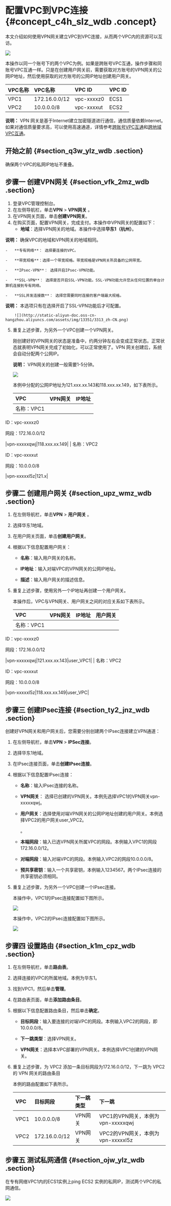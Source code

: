 # 配置VPC到VPC连接 {#concept_c4h_slz_wdb .concept}

本文介绍如何使用VPN网关建立VPC到VPC连接，从而两个VPC内的资源可以互访。

![](http://static-aliyun-doc.oss-cn-hangzhou.aliyuncs.com/assets/img/13352/3319_zh-CN.png)

本操作以同一个账号下的两个VPC为例。如果是跨账号VPC互通，操作步骤和同账号VPC互通一样。只是在创建用户网关前，需要获取对方账号的VPN网关的公网IP地址，然后使用获取的对方账号的公网IP地址创建用户网关。

|VPC名称|VPC名称|VPC ID|VPC ID|
|:----|:----|:-----|:-----|
|VPC1|172.16.0.0/12|vpc-xxxxz0|ECS1|
|VPC2|10.0.0.0/8|vpc-xxxxut|ECS2|

**说明：** VPN 网关是基于Internet建立加密隧道进行通信，通信质量依赖Internet。如果对通信质量要求高，可以使用高速通道，详情参考[跨账号VPC互通](https://help.aliyun.com/document_detail/44843.html)和[跨地域VPC互通](https://help.aliyun.com/document_detail/44842.html)。

## 开始之前 {#section_q3w_ylz_wdb .section}

确保两个VPC的私网IP地址不重叠。

## 步骤一 创建VPN网关 {#section_vfk_2mz_wdb .section}

1.  登录VPC管理控制台。
2.  在左侧导航栏，单击**VPN** \> **VPN网关** 。
3.  在VPN网关页面，单击**创建VPN网关**。
4.  在购买页面，配置VPN网关，完成支付。本操作中VPN网关的配置如下：
    -   **地域**：选择VPN网关的地域。本操作中选择**华东1（杭州）**。

**说明：** 确保VPC的地域和VPN网关的地域相同。

    -   **专有网络**： 选择要连接的VPC。

    -   **带宽规格**：选择一个带宽规格。带宽规格是VPN网关所具备的公网带宽。

    -   **IPsec-VPN**： 选择开启IPsec-VPN功能。

    -   **SSL-VPN**： 选择是否开启SSL-VPN功能。SSL-VPN功能允许您从任何位置的单台计算机连接到专有网络。

    -   **SSL并发连接数**： 选择您需要同时连接的客户端最大规格。

**说明：** 本选项只有在选择开启了SSL-VPN功能后才可配置。

        ![](http://static-aliyun-doc.oss-cn-hangzhou.aliyuncs.com/assets/img/13351/3313_zh-CN.png)

5.  重复上述步骤，为另外一个VPC创建一个VPN网关。

    刚创建好的VPN网关的状态是准备中，约两分钟左右会变成正常状态。正常状态就表明VPN网关完成了初始化，可以正常使用了。VPN 网关创建后，系统会自动分配两个公网IP。

    **说明：** VPN网关的创建一般需要1-5分钟。

    ![](http://static-aliyun-doc.oss-cn-hangzhou.aliyuncs.com/assets/img/13352/3320_zh-CN.png)

    本例中分配的公网IP地址为121.xxx.xx.143和118.xxx.xx.149，如下表所示。

    |VPC|VPN网关|IP地址|
    |:--|:----|:---|
    | 名称：VPC1

 ID：vpc-xxxxz0

 网段：172.16.0.0/12

 |vpn-xxxxxqwj|118.xxx.xx.149|
    | 名称：VPC2

 ID：vpc-xxxxut

 网段：10.0.0.0/8

 |vpn-xxxxxl5z|121.x|


## 步骤二 创建用户网关 {#section_upz_wmz_wdb .section}

1.  在左侧导航栏，单击**VPN** \> **用户网关** 。
2.  选择华东1地域。
3.  在用户网关页面，单击**创建用户网关**。
4.  根据以下信息配置用户网关：
    -   **名称**：输入用户网关的名称。

    -   **IP地址**：输入对端VPC的VPN网关的公网IP地址。

    -   **描述**：输入用户网关的描述信息。

5.  重复上述步骤，使用另外一个IP地址再创建一个用户网关。

    本操作后，VPC与VPN网关、用户网关之间的对应关系如下表所示。

    |VPC|VPN网关|IP地址|用户网关|
    |:--|:----|:---|:---|
    | 名称：VPC1

 ID：vpc-xxxxz0

 网段：172.16.0.0/12

 |vpn-xxxxxqwj|121.xxx.xx.143|user\_VPC1|
    | 名称：VPC2

 ID：vpc-xxxxut

 网段：10.0.0.0/8

 |vpn-xxxxxl5z|118.xxx.xx.149|user\_VPC|


## 步骤三 创建IPsec连接 {#section_ty2_jnz_wdb .section}

创建好VPN网关和用户网关后，您需要分别创建两个IPsec连接建立VPN通道：

1.  在左侧导航栏，单击**VPN** \> **IPSec连接**。
2.  选择华东1地域。
3.  在IPsec连接页面，单击**创建IPsec连接**。
4.  根据以下信息配置IPsec连接：
    -   **名称**：输入IPsec连接的名称。

    -   **VPN网关**： 选择已创建的VPN网关。本例先选择VPC1的VPN网关vpn-xxxxxqwj。

    -   **用户网关**：选择使用对端VPN网关的公网IP地址创建的用户网关。本例选择VPC2的用户网关user\_VPC2。

        。

    -   **本端网段**：输入已选VPN网关所属VPC的网段。本例输入VPC1的网段172.16.0.0/12。

    -   **对端网段**：输入对端VPC的网段。本例输入VPC2的网段10.0.0.0/8。

    -   **预共享密钥**：输入一个共享密钥，本例输入1234567。两个IPsec连接的共享密钥必须相同。

5.  重复上述步骤，为另外一个VPC创建一个IPsec连接。

    本操作中，VPC1的IPsec连接配置如下图所示。

    ![](http://static-aliyun-doc.oss-cn-hangzhou.aliyuncs.com/assets/img/13352/3321_zh-CN.png)

    本操作中，VPC2的IPsec连接配置如下图所示。

    ![](http://static-aliyun-doc.oss-cn-hangzhou.aliyuncs.com/assets/img/13352/3322_zh-CN.png)


## 步骤四 设置路由 {#section_k1m_cpz_wdb .section}

1.  在左侧导航栏，单击**路由表**。
2.  选择连接的VPC的所属地域。本例为华东1。
3.  找到VPC1，然后单击**管理**。
4.  在路由表页面，单击**添加路由条目**。
5.  根据以下信息配置路由条目，然后单击**确定**。
    -   **目标网段**：输入要连接的对端VPC的网段。本例输入VPC2的网段，即10.0.0.0/8。

    -   **下一跳类型**：选择VPN网关。

    -   **VPN网关**：选择本VPC部署的VPN网关。本例选择VPC1创建的VPN网关。

6.  重复上述步骤，为 VPC2 添加一条目标网段为172.16.0.0/12，下一跳为 VPC2 的 VPN 网关的路由条目

    本例的路由配置如下表所示。

    |VPC|目标网段|下一跳类型|下一跳|
    |:--|:---|:----|:--|
    |VPC1|10.0.0.0/8|VPN网关|VPC1的VPN网关，本例为vpn-xxxxxqwj|
    |VPC2|172.16.0.0/12|VPN网关|VPC2的VPN网关，本例为vpn-xxxxxl5z|


## 步骤五 测试私网通信 {#section_ojw_ylz_wdb .section}

在专有网络VPC1内的ECS1实例上ping ECS2 实例的私网IP，测试两个VPC的私网通信。

![](http://static-aliyun-doc.oss-cn-hangzhou.aliyuncs.com/assets/img/13352/3323_zh-CN.png)

